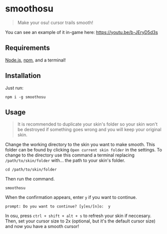 # smoothosu

> Make your osu! cursor trails smooth!

You can see an example of it in-game here: <https://youtu.be/b-JEryD5d3s>

## Requirements

[Node.js](https://nodejs.org/), [npm](https://www.npmjs.com/get-npm), and a terminal!

## Installation

Just run:

```shell
npm i -g smoothosu
```

## Usage

> It is recommended to duplicate your skin's folder so your skin won't be destroyed if something goes wrong and you will keep your original skin.

Change the working directory to the skin you want to make smooth. This folder can be found by clicking `Open current skin folder` in the settings. To change to the directory use this command a terminal replacing `/path/to/skin/folder` with... the path to your skin's folder.

```shell
cd /path/to/skin/folder
```

Then run the command.

```shell
smoothosu
```

When the confirmation appears, enter `y` if you want to continue.

```shell
prompt: Do you want to continue? [y]es/[n]o:  y
```

In osu, press `ctrl + shift + alt + s` to refresh your skin if neccesary. Then, set your cursor size to 2x (optional, but it's the default cursor size) and now you have a smooth cursor!
